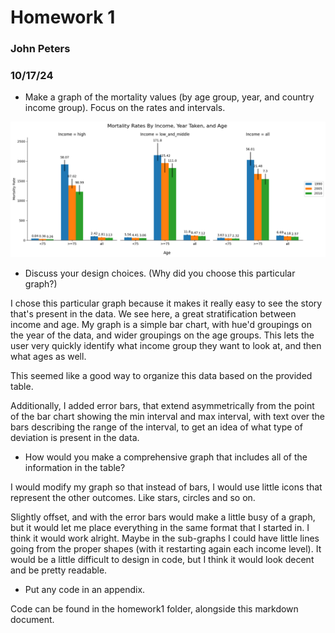 # Homework 1

### John Peters

### 10/17/24


- Make a graph of the mortality values (by age group, year, and country income group). Focus on the rates and intervals.

![My pretty graph](image.png)

- Discuss your design choices. (Why did you choose this particular graph?)

I chose this particular graph because it makes it really easy to see the story that's present in the data. We see here, a great stratification between income and age. My graph is a simple bar chart, with hue'd groupings on the year of the data, and wider groupings on the age groups. This lets the user very quickly identify what income group they want to look at, and then what ages as well.

This seemed like a good way to organize this data based on the provided table.

Additionally, I added error bars, that extend asymmetrically from the point of the bar chart showing the min interval and max interval, with text over the bars describing the range of the interval, to get an idea of what type of deviation is present in the data.

- How would you make a comprehensive graph that includes all of the information in the table?

I would modify my graph so that instead of bars, I would use little icons that represent the other outcomes. Like stars, circles and so on.

Slightly offset, and with the error bars would make a little busy of a graph, but it would let me place everything in the same format that I started in. I think it would work alright. Maybe in the sub-graphs I could have little lines going from the proper shapes (with it restarting again each income level). It would be a little difficult to design in code, but I think it would look decent and be pretty readable.

- Put any code in an appendix.

Code can be found in the homework1 folder, alongside this markdown document.

